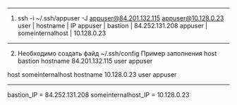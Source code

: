 ***
1. ssh -i ~/.ssh/appuser -J appuser@84.201.132.115  appuser@10.128.0.23
user | hostname | IP
appuser | bastion | 84.252.131.208
appuser | someinternalhost | 10.128.0.23
***
2. Необходимо создать файд ~/.ssh/config
Пример заполнения
host bastion
        hostname 84.201.132.115
        user appuser

host someinternalhost
        hostname 10.128.0.23
        user appuser
***

bastion_IP = 84.252.131.208
someinternalhost_IP = 10.128.0.23
